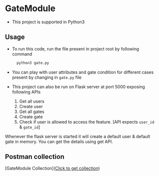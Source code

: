 # GateModule
* This project is supported in Python3
## Usage
* To run this code, run the file present in project root by following command
  ```bash
    python3 gate.py
  ```
* You can play with user attributes and gate condition for different cases present by changing in `gate.py` file
* This project can also be run on Flask server at port 5000 exposing following APIs
  
  1. Get all users
  2. Create user
  3. Get all gates
  4. Create gate
  5. Check if user is allowed to access the feature. [API expects `user_id` & `gate_id`]

Whenever the flask server is started it will create a default user & default gate in memory. You can get the details using get API.

## Postman collection
[GateModule Collection]([Click to get collection](https://www.getpostman.com/collections/a56923ca0ad0749d67ad))
